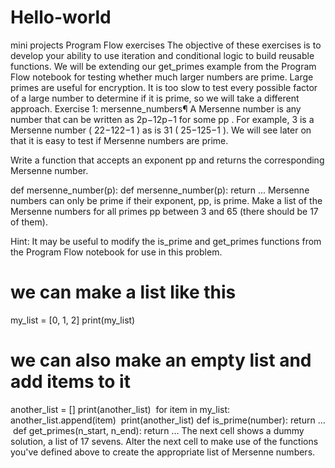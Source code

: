 # Hello-world
mini projects
Program Flow exercises
The objective of these exercises is to develop your ability to use iteration and conditional logic to build reusable functions. We will be extending our get_primes example from the Program Flow notebook for testing whether much larger numbers are prime. Large primes are useful for encryption. It is too slow to test every possible factor of a large number to determine if it is prime, so we will take a different approach.
Exercise 1: mersenne_numbers¶
A Mersenne number is any number that can be written as  2p−12p−1  for some  pp . For example, 3 is a Mersenne number ( 22−122−1 ) as is 31 ( 25−125−1 ). We will see later on that it is easy to test if Mersenne numbers are prime.

Write a function that accepts an exponent  pp  and returns the corresponding Mersenne number.

def mersenne_number(p):
def mersenne_number(p):
    return ...
Mersenne numbers can only be prime if their exponent, pp, is prime. Make a list of the Mersenne numbers for all primes pp between 3 and 65 (there should be 17 of them).

Hint: It may be useful to modify the is_prime and get_primes functions from the Program Flow notebook for use in this problem.

# we can make a list like this
my_list = [0, 1, 2]
print(my_list)
# we can also make an empty list and add items to it
another_list = []
print(another_list)
​
for item in my_list:
    another_list.append(item)
​
print(another_list)
def is_prime(number):
    return ...
​
def get_primes(n_start, n_end):
    return ...
The next cell shows a dummy solution, a list of 17 sevens. Alter the next cell to make use of the functions you've defined above to create the appropriate list of Mersenne numbers.
